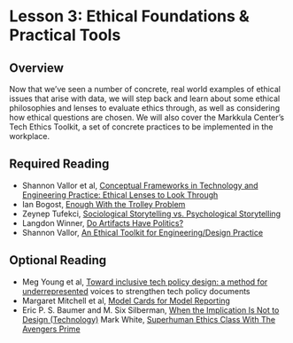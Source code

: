# Lesson 3: Ethical Foundations & Practical Tools

## Overview
Now that we’ve seen a number of concrete, real world examples of ethical issues that arise with data, we will step back and learn about some ethical philosophies and lenses to evaluate ethics through, as well as considering how ethical questions are chosen.  We will also cover the Markkula Center’s Tech Ethics Toolkit, a set of concrete practices to be implemented in the workplace.

## Required Reading
- Shannon Vallor et al, [Conceptual Frameworks in Technology and Engineering Practice: Ethical Lenses to Look Through](https://www.scu.edu/ethics-in-technology-practice/ethical-lenses/)
- Ian Bogost, [Enough With the Trolley Problem](https://www.theatlantic.com/technology/archive/2018/03/got-99-problems-but-a-trolley-aint-one/556805/)
- Zeynep Tufekci, [Sociological Storytelling vs. Psychological Storytelling](https://blogs.scientificamerican.com/observations/the-real-reason-fans-hate-the-last-season-of-game-of-thrones/)
- Langdon Winner, [Do Artifacts Have Politics?](https://www.cc.gatech.edu/~beki/cs4001/Winner.pdf)
- Shannon Vallor, [An Ethical Toolkit for Engineering/Design Practice](https://www.scu.edu/ethics-in-technology-practice/ethical-toolkit/)

## Optional Reading
- Meg Young et al, [Toward inclusive tech policy design: a method for underrepresented](https://www.scu.edu/ethics-in-technology-practice/ethical-toolkit/)
voices to strengthen tech policy documents
- Margaret Mitchell et al, [Model Cards for Model Reporting](https://arxiv.org/abs/1810.03993)
- Eric P. S. Baumer and M. Six Silberman, [When the Implication Is Not to Design (Technology)](https://www.ics.uci.edu/~djp3/classes/2011_01_INF134/papers/impl9-rev.pdf)
Mark White, [Superhuman Ethics Class With The Avengers Prime](https://media.wiley.com/product_data/excerpt/72/11180745/1118074572-234.pdf)

